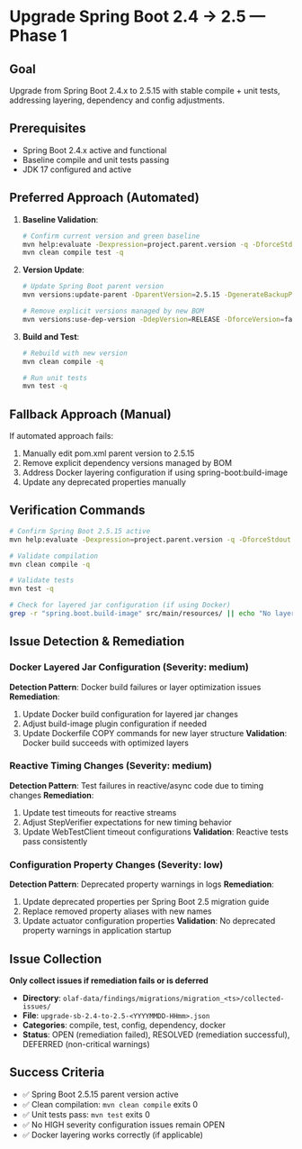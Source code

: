 # Upgrade Spring Boot 2.4 → 2.5 — Phase 1

## Goal
Upgrade from Spring Boot 2.4.x to 2.5.15 with stable compile + unit tests, addressing layering, dependency and config adjustments.

## Prerequisites
- Spring Boot 2.4.x active and functional
- Baseline compile and unit tests passing
- JDK 17 configured and active

## Preferred Approach (Automated)
1. **Baseline Validation**:
   ```bash
   # Confirm current version and green baseline
   mvn help:evaluate -Dexpression=project.parent.version -q -DforceStdout
   mvn clean compile test -q
   ```

2. **Version Update**:
   ```bash
   # Update Spring Boot parent version
   mvn versions:update-parent -DparentVersion=2.5.15 -DgenerateBackupPoms=false
   
   # Remove explicit versions managed by new BOM
   mvn versions:use-dep-version -DdepVersion=RELEASE -DforceVersion=false
   ```

3. **Build and Test**:
   ```bash
   # Rebuild with new version
   mvn clean compile -q
   
   # Run unit tests
   mvn test -q
   ```

## Fallback Approach (Manual)
If automated approach fails:
1. Manually edit pom.xml parent version to 2.5.15
2. Remove explicit dependency versions managed by BOM
3. Address Docker layering configuration if using spring-boot:build-image
4. Update any deprecated properties manually

## Verification Commands
```bash
# Confirm Spring Boot 2.5.15 active
mvn help:evaluate -Dexpression=project.parent.version -q -DforceStdout | grep "2.5.15"

# Validate compilation
mvn clean compile -q

# Validate tests
mvn test -q

# Check for layered jar configuration (if using Docker)
grep -r "spring.boot.build-image" src/main/resources/ || echo "No layered jar config found"
```

## Issue Detection & Remediation

### Docker Layered Jar Configuration (Severity: medium)
**Detection Pattern**: Docker build failures or layer optimization issues
**Remediation**:
1. Update Docker build configuration for layered jar changes
2. Adjust build-image plugin configuration if needed
3. Update Dockerfile COPY commands for new layer structure
**Validation**: Docker build succeeds with optimized layers

### Reactive Timing Changes (Severity: medium)
**Detection Pattern**: Test failures in reactive/async code due to timing changes
**Remediation**:
1. Update test timeouts for reactive streams
2. Adjust StepVerifier expectations for new timing behavior
3. Update WebTestClient timeout configurations
**Validation**: Reactive tests pass consistently

### Configuration Property Changes (Severity: low)
**Detection Pattern**: Deprecated property warnings in logs
**Remediation**:
1. Update deprecated properties per Spring Boot 2.5 migration guide
2. Replace removed property aliases with new names
3. Update actuator configuration properties
**Validation**: No deprecated property warnings in application startup

## Issue Collection
**Only collect issues if remediation fails or is deferred**
- **Directory**: `olaf-data/findings/migrations/migration_<ts>/collected-issues/`
- **File**: `upgrade-sb-2.4-to-2.5-<YYYYMMDD-HHmm>.json`
- **Categories**: compile, test, config, dependency, docker
- **Status**: OPEN (remediation failed), RESOLVED (remediation successful), DEFERRED (non-critical warnings)

## Success Criteria
- ✅ Spring Boot 2.5.15 parent version active
- ✅ Clean compilation: `mvn clean compile` exits 0
- ✅ Unit tests pass: `mvn test` exits 0
- ✅ No HIGH severity configuration issues remain OPEN
- ✅ Docker layering works correctly (if applicable)
